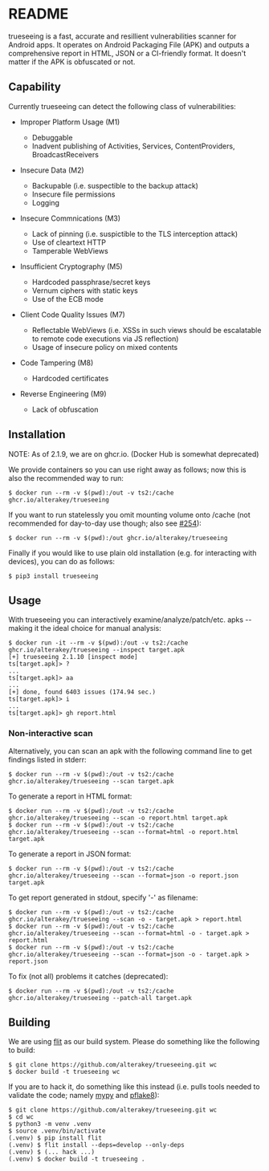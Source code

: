 # README

trueseeing is a fast, accurate and resillient vulnerabilities scanner for Android apps.  It operates on Android Packaging File (APK) and outputs a comprehensive report in HTML, JSON or a CI-friendly format.  It doesn't matter if the APK is obfuscated or not.

## Capability

Currently trueseeing can detect the following class of vulnerabilities:

  * Improper Platform Usage (M1)

	* Debuggable
	* Inadvent publishing of Activities, Services, ContentProviders, BroadcastReceivers

  * Insecure Data (M2)

	* Backupable (i.e. suspectible to the backup attack)
	* Insecure file permissions
	* Logging

  * Insecure Commnications (M3)

	* Lack of pinning (i.e. suspictible to the TLS interception attack)
	* Use of cleartext HTTP
	* Tamperable WebViews

  * Insufficient Cryptography (M5)

	* Hardcoded passphrase/secret keys
	* Vernum ciphers with static keys
	* Use of the ECB mode

  * Client Code Quality Issues (M7)

	* Reflectable WebViews (i.e. XSSs in such views should be escalatable to remote code executions via JS reflection)
	* Usage of insecure policy on mixed contents

  * Code Tampering (M8)

	* Hardcoded certificates

  * Reverse Engineering (M9)

	* Lack of obfuscation

## Installation

NOTE: As of 2.1.9, we are on ghcr.io. (Docker Hub is somewhat deprecated)

We provide containers so you can use right away as follows; now this is also the recommended way to run:

	$ docker run --rm -v $(pwd):/out -v ts2:/cache ghcr.io/alterakey/trueseeing

If you want to run statelessly you omit mounting volume onto /cache (not recommended for day-to-day use though; also see [#254](https://github.com/alterakey/trueseeing/issues/254)):

	$ docker run --rm -v $(pwd):/out ghcr.io/alterakey/trueseeing

Finally if you would like to use plain old installation (e.g. for interacting with devices), you can do as follows:

	$ pip3 install trueseeing

## Usage

With trueseeing you can interactively examine/analyze/patch/etc. apks -- making it the ideal choice for manual analysis:

	$ docker run -it --rm -v $(pwd):/out -v ts2:/cache ghcr.io/alterakey/trueseeing --inspect target.apk
	[+] trueseeing 2.1.10 [inspect mode]
	ts[target.apk]> ?
	...
	ts[target.apk]> aa
	...
	[+] done, found 6403 issues (174.94 sec.)
	ts[target.apk]> i
	...
	ts[target.apk]> gh report.html

### Non-interactive scan

Alternatively, you can scan an apk with the following command line to get findings listed in stderr:

	$ docker run --rm -v $(pwd):/out -v ts2:/cache ghcr.io/alterakey/trueseeing --scan target.apk

To generate a report in HTML format:

	$ docker run --rm -v $(pwd):/out -v ts2:/cache ghcr.io/alterakey/trueseeing --scan -o report.html target.apk
	$ docker run --rm -v $(pwd):/out -v ts2:/cache ghcr.io/alterakey/trueseeing --scan --format=html -o report.html target.apk

To generate a report in JSON format:

	$ docker run --rm -v $(pwd):/out -v ts2:/cache ghcr.io/alterakey/trueseeing --scan --format=json -o report.json target.apk

To get report generated in stdout, specify '-' as filename:

	$ docker run --rm -v $(pwd):/out -v ts2:/cache ghcr.io/alterakey/trueseeing --scan -o - target.apk > report.html
	$ docker run --rm -v $(pwd):/out -v ts2:/cache ghcr.io/alterakey/trueseeing --scan --format=html -o - target.apk > report.html
	$ docker run --rm -v $(pwd):/out -v ts2:/cache ghcr.io/alterakey/trueseeing --scan --format=json -o - target.apk > report.json

To fix (not all) problems it catches (deprecated):

	$ docker run --rm -v $(pwd):/out -v ts2:/cache ghcr.io/alterakey/trueseeing --patch-all target.apk


## Building

We are using [flit](https://flit.pypa.io/en/stable/) as our build system. Please do something like the following to build:

	$ git clone https://github.com/alterakey/trueseeing.git wc
	$ docker build -t trueseeing wc

If you are to hack it, do something like this instead (i.e. pulls tools needed to validate the code; namely [mypy](https://github.com/python/mypy) and [pflake8](https://github.com/csachs/pyproject-flake8)):

	$ git clone https://github.com/alterakey/trueseeing.git wc
	$ cd wc
	$ python3 -m venv .venv
	$ source .venv/bin/activate
	(.venv) $ pip install flit
	(.venv) $ flit install --deps=develop --only-deps
	(.venv) $ (... hack ...)
	(.venv) $ docker build -t trueseeing .
